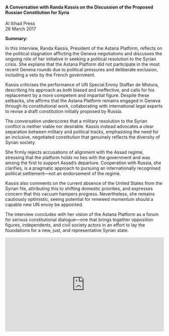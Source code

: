 <h4>A Conversation with Randa Kassis on the Discussion of the Proposed Russian Constitution for Syria</h4>

Al Itihad Press  
26 March 2017  

<b>Summary:</b>

In this interview, Randa Kassis, President of the Astana Platform, reflects on the political stagnation afflicting the Geneva negotiations and discusses the ongoing role of her initiative in seeking a political resolution to the Syrian crisis. She explains that the Astana Platform did not participate in the most recent Geneva rounds due to political pressures and deliberate exclusion, including a veto by the French government.

Kassis criticises the performance of UN Special Envoy Staffan de Mistura, describing his approach as both biased and ineffective, and calls for his replacement by a more competent and impartial figure. Despite these setbacks, she affirms that the Astana Platform remains engaged in Geneva through its constitutional work, collaborating with international legal experts to revise a draft constitution initially proposed by Russia.

The conversation underscores that a military resolution to the Syrian conflict is neither viable nor desirable. Kassis instead advocates a clear separation between military and political tracks, emphasising the need for an inclusive, negotiated constitution that genuinely reflects the diversity of Syrian society.

She firmly rejects accusations of alignment with the Assad regime, stressing that the platform holds no ties with the government and was among the first to support Assad’s departure. Cooperation with Russia, she clarifies, is a pragmatic approach to pursuing an internationally recognised political settlement—not an endorsement of the regime.

Kassis also comments on the current absence of the United States from the Syrian file, attributing this to shifting domestic priorities, and expresses concern that this vacuum hampers progress. Nevertheless, she remains cautiously optimistic, seeing potential for renewed momentum should a capable new UN envoy be appointed.

The interview concludes with her vision of the Astana Platform as a forum for serious constitutional dialogue—one that brings together opposition figures, independents, and civil society actors in an effort to lay the foundations for a new, just, and representative Syrian state.

<p></p>
<center>
<div style="display: flex; justify-content: center; position:relative;width: 100%;height: 300px;"><iframe
    src="https://iframe.mediadelivery.net/embed/460223/0e2d1569-56a8-4423-9ca3-13fe871b73ad?autoplay=false&loop=false&muted=false&preload=true&responsive=true"
    loading="lazy" style="border:0;height:100%;width: 520px;"
    allow="accelerometer;gyroscope;autoplay;encrypted-media;picture-in-picture;" allowfullscreen="true"></iframe>
</div>
</center>  
<p></p>
